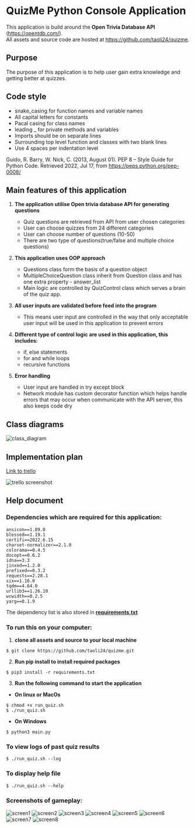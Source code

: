 # QuizMe Python Console Application

This application is build around the **Open Trivia Database API** (https://opentdb.com/). <br>
All assets and source code are hosted at https://github.com/taoli24/quizme.

## Purpose

The purpose of this application is to  help user gain extra knowledge and getting better at quizzes.

## Code style

* snake_casing for function names and variable names
* All capital letters for constants
* Pacal casing for class names
* leading _ for private methods and variables
* Imports should be on separate lines
* Surrounding top level function and classes with two blank lines
* Use 4 spaces per indentation level

Guido, R. Barry, W. Nick, C. (2013, August 01). PEP 8 – Style Guide for Python Code. Retrieved 2022, Jul 17, from https://peps.python.org/pep-0008/

## Main features of this application

1. **The application utilise Open trivia database API for generating questions**
    * Quiz questions are retrieved from API from user chosen categories
    * User can choose quizzes from 24 different categories
    * User can choose number of questions (10-50)
    * There are two type of questions(true/false and multiple choice questions)

2. **This application uses OOP approach**
    * Questions class form the basis of a question object
    * MultipleChoiceQuestion class inherit from Question class and has one extra property - answer_list
    * Main logic are controlled by QuizControl class which serves a brain of the quiz app.
   
3. **All user inputs are validated before feed into the program**
    * This means user input are controlled in the way that only acceptable user input will be used in this application to prevent errors

4. **Different type of control logic are used in this application, this includes:**
    * if, else statements
    * for and while loops
    * recursive functions

5. **Error handling**
    * User input are handled in try except block
    * Network module has custom decorator function which helps handle errors that may occur when communicate with the API server, this also keeps code dry

## Class diagrams
![class_diagram](./docs/class_diagram.png)

## Implementation plan
[Link to trello](https://trello.com/b/wWPQgYuj/quizme-project-board)

![trello screenshot](./docs/project_management.png)

## Help document

### Dependencies which are required for this application:

```
ansicon==1.89.0
blessed==1.19.1
certifi==2022.6.15
charset-normalizer==2.1.0
colorama==0.4.5
docopt==0.6.2
idna==3.3
jinxed==1.2.0
prefixed==0.3.2
requests==2.28.1
six==1.16.0
tqdm==4.64.0
urllib3==1.26.10
wcwidth==0.2.5
yarg==0.1.9
```

The dependency list is also stored in **[requirements.txt](https://github.com/taoli24/quizme/blob/main/requirements.txt)**

### To run this on your computer:

1. **clone all assets and source to your local machine**
```shell
$ git clone https://github.com/taoli24/quizme.git
```
2. **Run pip install to install required packages**
```shell
$ pip3 install -r requirements.txt
```
3. **Run the following command to start the application**<br>

* **On linux or MacOs**
```shell
$ chmod +x run_quiz.sh
$ ./run_quiz.sh
```

* **On Windows**
```shell
$ python3 main.py
```

### To view logs of past quiz results
```shell
$ ./run_quiz.sh --log
```

### To display help file
```shell
$ ./run_quiz.sh --help
```

### Screenshots of gameplay:
![screen1](./docs/screen1.png)
![screen2](./docs/screen2.png)
![screen3](./docs/screen3.png)
![screen4](./docs/screen4.png)
![screen5](./docs/screen5.png)
![screen6](./docs/screen6.png)
![screen7](./docs/screen7.png)
![screen8](./docs/screen8.png)